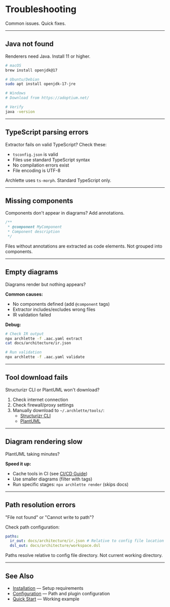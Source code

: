 # Troubleshooting

Common issues. Quick fixes.

---

## Java not found

Renderers need Java. Install 11 or higher.

```bash
# macOS
brew install openjdk@17

# Ubuntu/Debian
sudo apt install openjdk-17-jre

# Windows
# Download from https://adoptium.net/

# Verify
java -version
```

---

## TypeScript parsing errors

Extractor fails on valid TypeScript? Check these:

- `tsconfig.json` is valid
- Files use standard TypeScript syntax
- No compilation errors exist
- File encoding is UTF-8

Archlette uses `ts-morph`. Standard TypeScript only.

---

## Missing components

Components don't appear in diagrams? Add annotations.

```typescript
/**
 * @component MyComponent
 * Component description
 */
```

Files without annotations are extracted as code elements. Not grouped into components.

---

## Empty diagrams

Diagrams render but nothing appears?

**Common causes:**

- No components defined (add `@component` tags)
- Extractor includes/excludes wrong files
- IR validation failed

**Debug:**

```bash
# Check IR output
npx archlette -f .aac.yaml extract
cat docs/architecture/ir.json

# Run validation
npx archlette -f .aac.yaml validate
```

---

## Tool download fails

Structurizr CLI or PlantUML won't download?

1. Check internet connection
2. Check firewall/proxy settings
3. Manually download to `~/.archlette/tools/`:
   - [Structurizr CLI](https://github.com/structurizr/cli/releases)
   - [PlantUML](https://github.com/plantuml/plantuml/releases)

---

## Diagram rendering slow

PlantUML taking minutes?

**Speed it up:**

- Cache tools in CI (see [CI/CD Guide](ci-cd.md))
- Use smaller diagrams (filter with tags)
- Run specific stages: `npx archlette render` (skips docs)

---

## Path resolution errors

"File not found" or "Cannot write to path"?

Check path configuration:

```yaml
paths:
  ir_out: docs/architecture/ir.json # Relative to config file location
  dsl_out: docs/architecture/workspace.dsl
```

Paths resolve relative to config file directory. Not current working directory.

---

## See Also

- [Installation](../getting-started/installation.md) — Setup requirements
- [Configuration](configuration.md) — Path and plugin configuration
- [Quick Start](../getting-started/quick-start.md) — Working example
